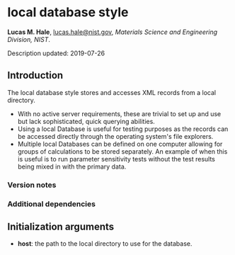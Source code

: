 # local database style

**Lucas M. Hale**, [lucas.hale@nist.gov](mailto:lucas.hale@nist.gov?Subject=ipr-demo), *Materials Science and Engineering Division, NIST*.

Description updated: 2019-07-26

## Introduction

The local database style stores and accesses XML records from a local directory.

- With no active server requirements, these are trivial to set up and use but lack sophisticated, quick querying abilities.
- Using a local Database is useful for testing purposes as the records can be accessed directly through the operating system's file explorers.
- Multiple local Databases can be defined on one computer allowing for groups of calculations to be stored separately.  An example of when this is useful is to run parameter sensitivity tests without the test results being mixed in with the primary data.

### Version notes

### Additional dependencies

## Initialization arguments

- __host__: the path to the local directory to use for the database.
